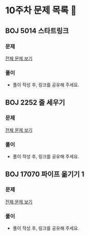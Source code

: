 # 10주차 문제 목록 📝

## BOJ 5014 스타트링크
### 문제
[전체 문제 보기](https://www.acmicpc.net/problem/5014)
### 풀이
- 풀이 작성 후, 링크를 공유해 주세요.

## BOJ 2252 줄 세우기
### 문제
[전체 문제 보기](https://www.acmicpc.net/problem/2252)
### 풀이
- 풀이 작성 후, 링크를 공유해 주세요.

## BOJ 17070 파이프 옮기기 1
### 문제
[전체 문제 보기](https://www.acmicpc.net/problem/17070)
### 풀이
- 풀이 작성 후, 링크를 공유해 주세요.